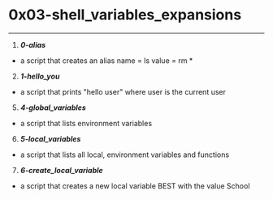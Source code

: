 # 0x03-shell_variables_expansions
---

1. ***0-alias***
- a script that creates an alias name = ls value = rm *

2. ***1-hello_you***
- a script that prints "hello user" where user is the current user

5. ***4-global_variables***
- a script that lists environment variables

6. ***5-local_variables***
- a script that lists all local, environment variables and functions

7. ***6-create_local_variable***
- a script that creates a new local variable BEST with the value School
